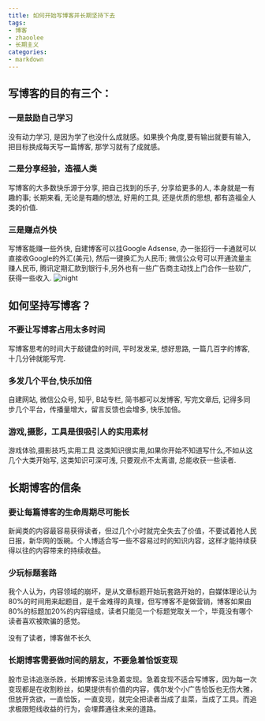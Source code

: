 ```yaml
---
title: 如何开始写博客并长期坚持下去
tags: 
- 博客
- zhaoolee
- 长期主义
categories:
- markdown
---
```


## 写博客的目的有三个：

### 一是鼓励自己学习

没有动力学习, 是因为学了也没什么成就感。如果换个角度,要有输出就要有输入, 把目标换成每天写一篇博客, 那学习就有了成就感。

### 二是分享经验，造福人类

写博客的大多数快乐源于分享, 把自己找到的乐子, 分享给更多的人, 本身就是一有趣的事; 长期来看, 无论是有趣的想法, 好用的工具, 还是优质的思想, 都有造福全人类的价值.

### 三是赚点外快

写博客能赚一些外快, 自建博客可以挂Google Adsense, 办一张招行一卡通就可以直接收Google的外汇(美元), 然后一键换汇为人民币; 微信公众号可以开通流量主赚人民币, 腾讯定期汇款到银行卡,另外也有一些广告商主动找上门合作一些软广, 获得一些收入.
![night](https://cdn.fangyuanxiaozhan.com/assets/1623389848642H63wTy3s.png)
## 如何坚持写博客？

### 不要让写博客占用太多时间

写博客思考的时间大于敲键盘的时间, 平时发发呆, 想好思路, 一篇几百字的博客, 十几分钟就能写完.


### 多发几个平台,快乐加倍

自建网站, 微信公众号, 知乎, B站专栏, 简书都可以发博客, 写完文章后, 记得多同步几个平台，传播量增大，留言反馈也会增多, 快乐加倍。


### 游戏,摄影，工具是很吸引人的实用素材

游戏体验,摄影技巧,实用工具 这类知识很实用,如果你开始不知道写什么,不如从这几个大类开始写, 这类知识可深可浅, 只要观点不太离谱, 总能收获一些读者.


## 长期博客的信条

### 要让每篇博客的生命周期尽可能长

新闻类的内容最容易获得读者，但过几个小时就完全失去了价值，不要试着抢人民日报，新华网的饭碗。个人博适合写一些不容易过时的知识内容，这样才能持续获得以往的内容带来的持续收益。


### 少玩标题套路

我个人认为，内容领域的崩坏，是从文章标题开始玩套路开始的，自媒体理论认为80%的时间用来起题目，是千金难得的真理，但写博客不是做营销，博客如果由80%的标题加20%的内容组成，读者只能见一个标题党取关一个，毕竟没有哪个读者喜欢被欺骗的感觉。

没有了读者，博客做不长久


### 长期博客需要做时间的朋友，不要急着恰饭变现

股市忌讳追涨杀跌，长期博客忌讳急着变现。急着变现不适合写博客，因为每一次变现都是在收割粉丝，如果提供有价值的内容，偶尔发个小广告恰饭也无伤大雅，但放开贪欲，一直恰饭，一直变现，就完全把读者当成了韭菜，当成了工具。而追求极限短线收益的行为，会埋葬通往未来的道路。



